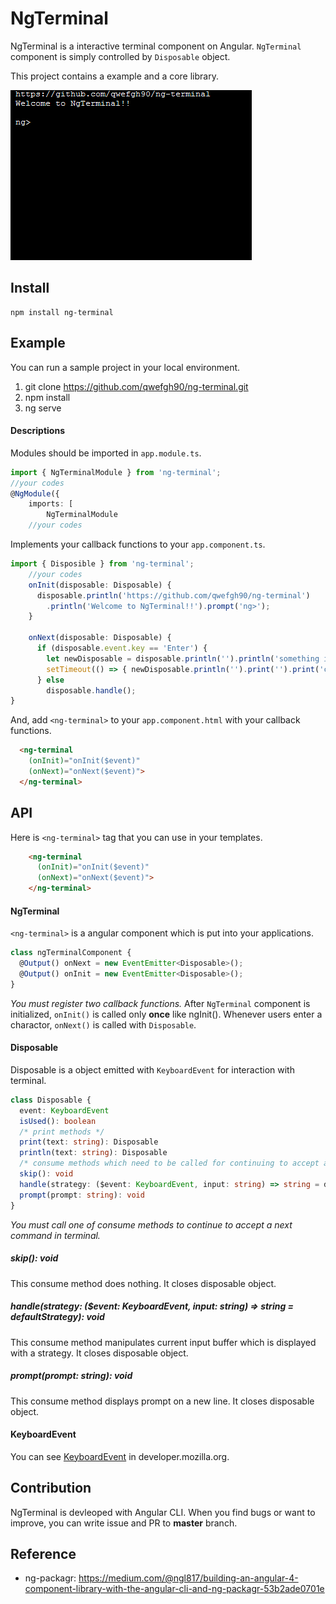 # NgTerminal

NgTerminal is a interactive terminal component on Angular. `NgTerminal` component is simply controlled by `Disposable` object.

This project contains a example and a core library.

![play.gif](play.gif)

## Install

```
npm install ng-terminal
```

## Example

You can run a sample project in your local environment.

1) git clone https://github.com/qwefgh90/ng-terminal.git
2) npm install
3) ng serve

#### Descriptions

Modules should be imported in `app.module.ts`.

```typescript
import { NgTerminalModule } from 'ng-terminal';
//your codes
@NgModule({
    imports: [
        NgTerminalModule
    //your codes
```

Implements your callback functions to your `app.component.ts`.

```typescript
import { Disposible } from 'ng-terminal';
    //your codes
    onInit(disposable: Disposable) {
      disposable.println('https://github.com/qwefgh90/ng-terminal')
        .println('Welcome to NgTerminal!!').prompt('ng>');
    }

    onNext(disposable: Disposable) {
      if (disposable.event.key == 'Enter') {
        let newDisposable = disposable.println('').println('something is in progress...')
        setTimeout(() => { newDisposable.println('').print('').print('complete!').prompt('ng>'); }, 2000);
      } else
        disposable.handle();
}
```

And, add `<ng-terminal>` to your `app.component.html` with your callback functions.

```html
  <ng-terminal 
    (onInit)="onInit($event)" 
    (onNext)="onNext($event)">
  </ng-terminal>
```

## API

Here is `<ng-terminal>` tag that you can use in your templates.

```html
    <ng-terminal
      (onInit)="onInit($event)" 
      (onNext)="onNext($event)">
    </ng-terminal>
```


#### NgTerminal

`<ng-terminal>` is a angular component which is put into your applications.

```typescript
class ngTerminalComponent {
  @Output() onNext = new EventEmitter<Disposable>();
  @Output() onInit = new EventEmitter<Disposable>();
}
```

*You must register two callback functions.* After `NgTerminal` component is initialized, `onInit()` is called only **once** like ngInit(). Whenever users enter a charactor, `onNext()` is called with `Disposable`.

#### Disposable 

Disposable is a object emitted with `KeyboardEvent` for interaction with terminal.

```typescript
class Disposable {
  event: KeyboardEvent
  isUsed(): boolean
  /* print methods */
  print(text: string): Disposable
  println(text: string): Disposable
  /* consume methods which need to be called for continuing to accept a next command.*/
  skip(): void
  handle(strategy: ($event: KeyboardEvent, input: string) => string = defaultStrategy): void
  prompt(prompt: string): void
}
```

*You must call one of consume methods to continue to accept a next command in terminal.*

##### skip(): void

This consume method does nothing. It closes disposable object.

##### handle(strategy: ($event: KeyboardEvent, input: string) => string = defaultStrategy): void
  
This consume method manipulates current input buffer which is displayed with a strategy. It closes disposable object.

##### prompt(prompt: string): void

This consume method displays prompt on a new line. It closes disposable object.

#### KeyboardEvent

You can see [KeyboardEvent](https://developer.mozilla.org/ko/docs/Web/API/KeyboardEvent) in developer.mozilla.org.

## Contribution

NgTerminal is devleoped with Angular CLI.
When you find bugs or want to improve, you can write issue and PR to **master** branch.

## Reference

- ng-packagr: https://medium.com/@ngl817/building-an-angular-4-component-library-with-the-angular-cli-and-ng-packagr-53b2ade0701e
